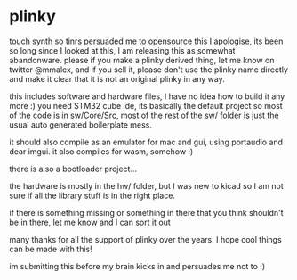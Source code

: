 # plinky
touch synth
so tinrs persuaded me to opensource this
I apologise, its been so long since I looked at this, I am releasing this as somewhat abandonware.
please if you make a plinky derived thing, let me know on twitter @mmalex, and if you sell it, please don't use the plinky name directly and make it clear that it is not an original plinky in any way.

this includes software and hardware files, I have no idea how to build it any more :) you need STM32 cube ide, its basically the default project so most of the code is in sw/Core/Src, most of the rest of the sw/ folder is just the usual auto generated boilerplate mess.

it should also compile as an emulator for mac and gui, using portaudio and dear imgui. it also compiles for wasm, somehow :)

there is also a bootloader project...

the hardware is mostly in the hw/ folder, but I was new to kicad so I am not sure if all the library stuff is in the right place.

if there is something missing or something in there that you think shouldn't be in there, let me know and I can sort it out

many thanks for all the support of plinky over the years.
I hope cool things can be made with this!

im submitting this before my brain kicks in and persuades me not to :)
